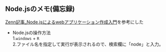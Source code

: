 ## Node.jsのメモ(備忘録)
[Zenn記事_Node.jsによるwebアプリケーション作成入門](https://zenn.dev/wkb/books/node-tutorial)を参考にした

- Node.jsの操作方法  
  1.`windows` + `R`  
  2.ファイル名を指定して実行が表示されるので、検索欄に「node」と入力。
  




